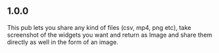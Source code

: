 ## 1.0.0

This pub lets you share any kind of files (csv, mp4, png etc), take screenshot of the widgets you want and return as Image and share them directly as well in the form of an image.
